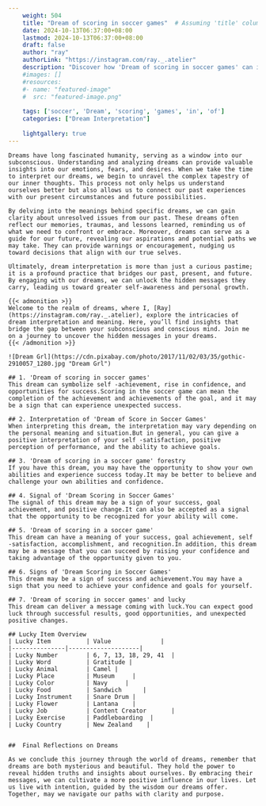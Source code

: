 ```yaml
---
    weight: 504
    title: "Dream of scoring in soccer games"  # Assuming 'title' column exists
    date: 2024-10-13T06:37:00+08:00
    lastmod: 2024-10-13T06:37:00+08:00
    draft: false
    author: "ray"
    authorLink: "https://instagram.com/ray._.atelier"
    description: "Discover how 'Dream of scoring in soccer games' can interpret your future and uncover its significant meanings in your life."
    #images: []
    #resources:
    #- name: "featured-image"
    #  src: "featured-image.png"
    
    tags: ['soccer', 'Dream', 'scoring', 'games', 'in', 'of']
    categories: ["Dream Interpretation"]
    
    lightgallery: true
---
```

    
    Dreams have long fascinated humanity, serving as a window into our subconscious. Understanding and analyzing dreams can provide valuable insights into our emotions, fears, and desires. When we take the time to interpret our dreams, we begin to unravel the complex tapestry of our inner thoughts. This process not only helps us understand ourselves better but also allows us to connect our past experiences with our present circumstances and future possibilities.
    
    By delving into the meanings behind specific dreams, we can gain clarity about unresolved issues from our past. These dreams often reflect our memories, traumas, and lessons learned, reminding us of what we need to confront or embrace. Moreover, dreams can serve as a guide for our future, revealing our aspirations and potential paths we may take. They can provide warnings or encouragement, nudging us toward decisions that align with our true selves.
    
    Ultimately, dream interpretation is more than just a curious pastime; it is a profound practice that bridges our past, present, and future. By engaging with our dreams, we can unlock the hidden messages they carry, leading us toward greater self-awareness and personal growth.
    
    {{< admonition >}}
    Welcome to the realm of dreams, where I, [Ray](https://instagram.com/ray._.atelier), explore the intricacies of dream interpretation and meaning. Here, you’ll find insights that bridge the gap between your subconscious and conscious mind. Join me on a journey to uncover the hidden messages in your dreams.
    {{< /admonition >}}
    
    ![Dream Grl](https://cdn.pixabay.com/photo/2017/11/02/03/35/gothic-2910057_1280.jpg "Dream Grl")
    
    ## 1. 'Dream of scoring in soccer games'
    This dream can symbolize self -achievement, rise in confidence, and opportunities for success.Scoring in the soccer game can mean the completion of the achievement and achievements of the goal, and it may be a sign that can experience unexpected success.
    
    ## 2. Interpretation of 'Dream of Score in Soccer Games'
    When interpreting this dream, the interpretation may vary depending on the personal meaning and situation.But in general, you can give a positive interpretation of your self -satisfaction, positive perception of performance, and the ability to achieve goals.
    
    ## 3. 'Dream of scoring in a soccer game' forestry
    If you have this dream, you may have the opportunity to show your own abilities and experience success today.It may be better to believe and challenge your own abilities and confidence.
    
    ## 4. Signal of 'Dream Scoring in Soccer Games'
    The signal of this dream may be a sign of your success, goal achievement, and positive change.It can also be accepted as a signal that the opportunity to be recognized for your ability will come.
    
    ## 5. 'Dream of scoring in a soccer game'
    This dream can have a meaning of your success, goal achievement, self -satisfaction, accomplishment, and recognition.In addition, this dream may be a message that you can succeed by raising your confidence and taking advantage of the opportunity given to you.
    
    ## 6. Signs of 'Dream Scoring in Soccer Games'
    This dream may be a sign of success and achievement.You may have a sign that you need to achieve your confidence and goals for yourself.
    
    ## 7. 'Dream of scoring in soccer games' and lucky
    This dream can deliver a message coming with luck.You can expect good luck through successful results, good opportunities, and unexpected positive changes.
    
    ## Lucky Item Overview
    | Lucky Item          | Value              |
    |---------------|--------------------|
    | Lucky Number        | 6, 7, 13, 18, 29, 41  |
    | Lucky Word          | Gratitude |
    | Lucky Animal        | Camel |
    | Lucky Place         | Museum     |
    | Lucky Color         | Navy     |
    | Lucky Food          | Sandwich      |
    | Lucky Instrument    | Snare Drum |
    | Lucky Flower        | Lantana    |
    | Lucky Job           | Content Creator       |
    | Lucky Exercise      | Paddleboarding  |
    | Lucky Country       | New Zealand    |
    
    
    ##  Final Reflections on Dreams
    
    As we conclude this journey through the world of dreams, remember that dreams are both mysterious and beautiful. They hold the power to reveal hidden truths and insights about ourselves. By embracing their messages, we can cultivate a more positive influence in our lives. Let us live with intention, guided by the wisdom our dreams offer. Together, may we navigate our paths with clarity and purpose.
    